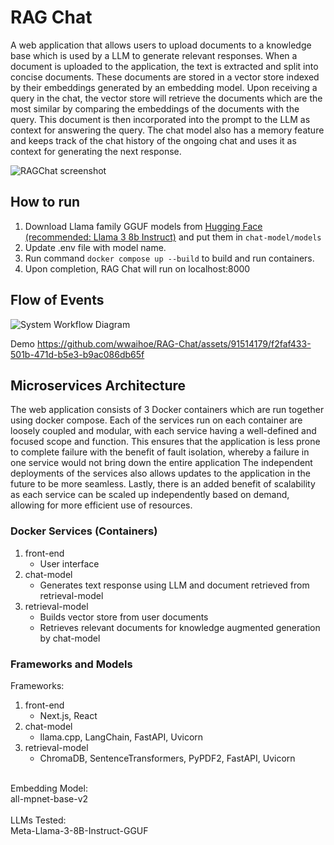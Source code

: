 # RAG Chat
A web application that allows users to upload documents to a knowledge base which is used by a LLM to generate relevant responses. When a document is uploaded to the application, the text is extracted and split into concise documents. These documents are stored in a vector store indexed by their embeddings generated by an embedding model. Upon receiving a query in the chat, the vector store will retrieve the documents which are the most similar by comparing the embeddings of the documents with the query. This document is then incorporated into the prompt to the LLM as context for answering the query.
The chat model also has a memory feature and keeps track of the chat history of the ongoing chat and uses it as context for generating the next response.

![RAGChat screenshot](https://github.com/wwaihoe/RAG-Chat/assets/91514179/06512f90-5a81-4bf4-bd85-652ce3517e98)

## How to run
1. Download Llama family GGUF models from [Hugging Face (recommended: Llama 3 8b Instruct)](https://huggingface.co/bartowski/Meta-Llama-3-8B-Instruct-GGUF) and put them in `chat-model/models`
2. Update .env file with model name.
3. Run command `docker compose up --build` to build and run containers.
4. Upon completion, RAG Chat will run on localhost:8000

## Flow of Events
![System Workflow Diagram](https://github.com/wwaihoe/RAG-Chat/assets/91514179/613c29d5-a22d-4ff5-a56d-b3ec7f90b3cb)

Demo
https://github.com/wwaihoe/RAG-Chat/assets/91514179/f2faf433-501b-471d-b5e3-b9ac086db65f

## Microservices Architecture
The web application consists of 3 Docker containers which are run together using docker compose. Each of the services run on each container are loosely coupled and modular, with each service having a well-defined and focused scope and function. This ensures that the application is less prone to complete failure with the benefit of fault isolation, whereby a failure in one service would not bring down the entire application The independent deployments of the services also allows updates to the application in the future to be more seamless. Lastly, there is an added benefit of scalability as each service can be scaled up independently based on demand, allowing for more efficient use of resources.

### Docker Services (Containers)
1. front-end
   - User interface
3. chat-model
   - Generates text response using LLM and document retrieved from retrieval-model
3. retrieval-model
   - Builds vector store from user documents
   - Retrieves relevant documents for knowledge augmented generation by chat-model

### Frameworks and Models
Frameworks:<br>
1. front-end
   - Next.js, React
3. chat-model
   - llama.cpp, LangChain, FastAPI, Uvicorn
3. retrieval-model
   - ChromaDB, SentenceTransformers, PyPDF2, FastAPI, Uvicorn
<br>
Embedding Model:<br>
all-mpnet-base-v2
<br>
<br>
LLMs Tested:<br>
Meta-Llama-3-8B-Instruct-GGUF


